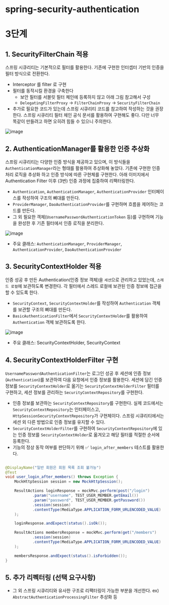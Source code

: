 # spring-security-authentication

# 3단계

## 1. SecurityFilterChain 적용

스프링 시큐리티는 기본적으로 필터를 활용한다. 기존에 구현한 인터셉터 기반의 인증을 필터 방식으로 전환한다.

- Interceptor 를 filter 로 구현
- 필터를 동작시킬 환경을 구축한다
    - 보안 필터를 서블릿 필터 체인에 등록하지 않고 아래 그림 참고해서 구성
    - `DelegatingFilterProxy` -> `FilterChainProxy` -> `SecurityFilterChain`
- 추가로 필요한 코드가 있는데 스프링 시큐리티 코드를 참고하여 작성하는 것을 권장한다. 스프링 시큐리티 필터 체인 공식 문서를 활용하여 구현해도 좋다. 다만 너무 똑같이 만들려고 하면 오히려 힘들 수 있으니
  주의한다.

![image](https://docs.spring.io/spring-security/reference/_images/servlet/architecture/securityfilterchain.png)

## 2. AuthenticationManager를 활용한 인증 추상화

스프링 시큐리티는 다양한 인증 방식을 제공하고 있으며, 이 방식들을 `AuthenticationManager`라는 형태를 활용하여 추상화해 놓았다. 기존에 구현한 인증 처리 로직을 추상화 하고 인증 방식에 따른
구현체를
구현한다. 아래 이미지에서 Authentication Filter 이후 (3번) 인증 과정에 집중하여 리팩터링한다.

- `Authentication`, `AuthenticationManager`, `AuthenticationProvider` 인터페이스를 작성하여 구조의 뼈대를 만든다.
- `ProviderManager`, `DaoAuthenticationProvider`를 구현하며 흐름을 제어하는 코드를 만든다.
- 그 외 필요한 객체(`UsernamePasswordAuthenticationToken` 등)를 구현하며 기능을 완성한 후 기존 필터에서 인증 로직을 분리한다.

![image](https://nextstep-storage.s3.ap-northeast-2.amazonaws.com/ad3da2895e864a3baca9861dfdb99650)

- 주요 클래스: `AuthenticationManager`, `ProviderManager`, `AuthenticationProvider`, `DaoAuthenticationProvider`

## 3. SecurityContextHolder 적용

인증 성공 후 만든 Authentication(인증 정보 객체)을 `세션`으로 관리하고 있었는데, `스레드 로컬`에 보관하도록 변경한다. 각 필터에서 스레드 로컬에 보관된 인증 정보에 접근을 할 수 있도록 한다.

- `SecurityContext`, `SecurityContextHolder`를 작성하여 `Authentication` 객체를 보관할 구조의 뼈대를 만든다.
- `BasicAuthenticationFilter`에서 `SecurityContextHolder`를 활용하여 `Authentication` 객체 보관하도록 한다.

![image](https://docs.spring.io/spring-security/reference/_images/servlet/authentication/architecture/securitycontextholder.png)

- 주요 클래스: SecurityContextHolder, SecurityContext

## 4. SecurityContextHolderFilter 구현

`UsernamePasswordAuthenticationFilter`는 로그인 성공 후 세션에 인증 정보(`Authentication`)를 보관하여 다음 요청에서 인증 정보를 활용한다. 세션에 담긴 인증 정보를
`SecurityContextHolder`로 옮기는 `SecurityContextHolderFilter` 필터를 구현하고, 세션 정보를 관리하는 `SecurityContextRepository`를 구현한다.

- 인증 정보를 보관하는 `SecurityContextRepository`를 구현한다. 실제 코드에서는 `SecurityContextRepository`는 인터페이스고,
  `HttpSessionSecurityContextRepository`가 구현체이다. 스프링 시큐리티에서는 세션 외 다른 방법으로 인증 정보를 유지할 수 있다.
- `SecurityContextHolderFilter`를 구현하여 `SecurityContextRepository`에 있는 인증 정보를 `SecurityContextHolder`로 옮겨오고 해당 필터를 적절한
  순서에
  등록한다.
- 기능의 정상 동작 여부를 판단하기 위해 ✅ `login_after_members` 테스트를 활용한다.

```java

@DisplayName("일반 회원은 회원 목록 조회 불가능")
@Test
void user_login_after_members() throws Exception {
    MockHttpSession session = new MockHttpSession();

    ResultActions loginResponse = mockMvc.perform(post("/login")
            .param("username", TEST_USER_MEMBER.getEmail())
            .param("password", TEST_USER_MEMBER.getPassword())
            .session(session)
            .contentType(MediaType.APPLICATION_FORM_URLENCODED_VALUE)
    );

    loginResponse.andExpect(status().isOk());

    ResultActions membersResponse = mockMvc.perform(get("/members")
            .session(session)
            .contentType(MediaType.APPLICATION_FORM_URLENCODED_VALUE)
    );

    membersResponse.andExpect(status().isForbidden());
}    
```

## 5. 추가 리펙터링 (선택 요구사항)

- 그 외 스프링 시큐리티와 유사한 구조로 리팩터링이 가능한 부분을 개선한다.
  ex) `AbstractAuthenticationProcessingFilter` 추상화 등